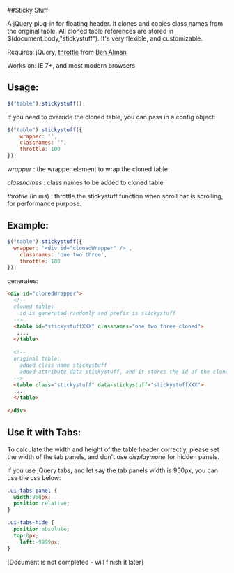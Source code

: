 ##Sticky Stuff

A jQuery plug-in for floating header. It clones and copies class names from the original table. All cloned table references are stored in $(document.body,"stickystuff"). It's very flexible, and customizable.

Requires: jQuery, [throttle](http://benalman.com/projects/jquery-throttle-debounce-plugin/) from [Ben Alman](http://benalman.com/)

Works on: IE 7+, and most modern browsers


Usage:
-------------
```js
$("table").stickystuff();
````

If you need to override the cloned table, you can pass in a config object:

```js
$("table").stickystuff({ 
	wrapper: '',
	classnames: '',
	throttle: 100  
});
```

*wrapper* : the wrapper element to wrap the cloned table

*classnames* : class names to be added to cloned table

*throttle* (in ms) : throttle the stickystuff function when scroll bar is scrolling, for performance purpose.

Example:
--------
```js
$("table").stickystuff({ 
  wrapper: '<div id="clonedWrapper" />',
	classnames: 'one two three',
	throttle: 100  
});
```

generates:

```html
<div id="clonedWrapper">
  <!-- 
  cloned table:
    id is generated randomly and prefix is stickystuff 
  -->
  <table id="stickystuffXXX" classnames="one two three cloned"> 
   ....
  </table>
  
  <!-- 
  original table:
    added class name stickystuff
    added attribute data-stickystuff, and it stores the id of the cloned table
  -->
  <table class="stickystuff" data-stickystuff="stickystuffXXX">
  ...
  </table>  
  
</div>
```

Use it with Tabs:
-----------------
To calculate the width and height of the table header correctly, please set the width of the tab panels, and don't use *display:none* for hidden panels.  

If you use jQuery tabs, and let say the tab panels width is 950px, you can use the css below:

```css
.ui-tabs-panel {
  width:950px;
  position:relative;
}

.ui-tabs-hide {
  position:absolute;
  top:0px;
	left:-9999px;
}
```

[Document is not completed - will finish it later] 
